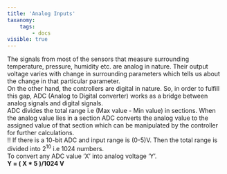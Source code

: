 ```yaml
---
title: 'Analog Inputs'
taxanomy:
    tags:
        - docs
visible: true
---
```

The signals from most of the sensors that measure surrounding temperature, pressure, humidity etc. are analog in nature. Their output voltage varies with change in surrounding parameters which tells us about the change in that particular parameter.  
On the other hand, the controllers are digital in nature. So, in order to fulfill this gap, ADC (Analog to Digital converter) works as a bridge between analog signals and digital signals.  
ADC divides the total range i.e (Max value - Min value) in sections. When the analog value lies in a section ADC converts the analog value to the assigned value of that section which can be manipulated by the controller for further calculations.  
!! If there is a 10-bit ADC and input range is (0-5)V. Then the total range is divided into 2<sup>10</sup> i.e 1024 numbers.  
To convert any ADC value ‘X’ into analog voltage ‘Y’.  
**Y = ( X * 5 )/1024 V**  